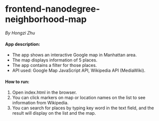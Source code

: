 # frontend-nanodegree-neighborhood-map

_By Hongzi Zhu_

#### App description:

* The app shows an interactive Google map in Manhattan area.
* The map displays information of 5 places.
* The app contains a filter for those places.
* API used: Google Map JavaScript API, Wikipedia API (MediaWiki).

#### How to run:

1. Open index.html in the browser.
2. You can click markers on map or location names on the list to see information from Wikipedia.
3. You can search for places by typing key word in the text field, and the result will display on the list and the map.
